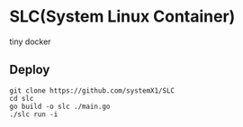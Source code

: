 # SLC(System Linux Container)

tiny docker

## Deploy

```shell
git clone https://github.com/systemX1/SLC
cd slc
go build -o slc ./main.go
./slc run -i
```

